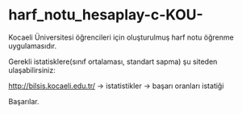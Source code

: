 # harf_notu_hesaplay-c-KOU-
Kocaeli Üniversitesi öğrencileri için oluşturulmuş harf notu öğrenme uygulamasıdır.

Gerekli istatisklere(sınıf ortalaması, standart sapma) şu siteden ulaşabilirsiniz:

http://bilsis.kocaeli.edu.tr/ -> istatistikler -> başarı oranları istatiği

Başarılar.
